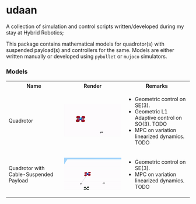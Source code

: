 # udaan

A collection of simulation and control scripts written/developed during my stay at Hybrid Robotics;

This package contains mathematical models for quadrotor(s) with suspended payload(s) and controllers for the same. Models are either written manually or developed using `pybullet` or `mujoco` simulators. 


### Models

<table>
  <tr>
    <th>Name</th>
    <th>Render</th>
    <th>Remarks</th>
  </tr>
  <tr>
    <td>Quadrotor</td>
    <td>
      <p float="left">
        <img src=".media/quadrotor_mj.gif" width="400" />
      </p>
    </td>
    <td>
      <ul>
        <li>Geometric control on SE(3).</li>
        <li>Geometric L1 Adaptive control on SO(3). TODO</li>
        <li>MPC on variation linearized dynamics. TODO</li>
      </ul>
    </td>
  </tr>
  <tr>
    <td>Quadrotor with Cable-Suspended Payload</td>
    <td>
      <p float="left">
        <img src=".media/quadrotor_cspayload_mj.gif" width="400" />
      </p>
    </td>
    <td>
      <ul>
        <li>Geometric control on SE(3).</li>
        <li>MPC on variation linearized dynamics. TODO</li>
      </ul>
    </td>
  </tr>
</table>

